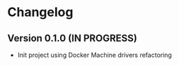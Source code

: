 Changelog
===========

Version 0.1.0 (IN PROGRESS)
----------------------------

- Init project using Docker Machine drivers refactoring

